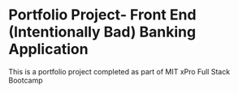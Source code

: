 # Portfolio Project- Front End (Intentionally Bad) Banking Application

This is a portfolio project completed as part of MIT xPro Full Stack Bootcamp


